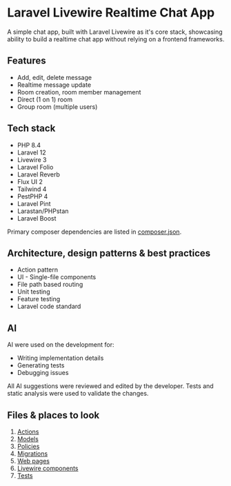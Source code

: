 # Laravel Livewire Realtime Chat App
A simple chat app, built with Laravel Livewire as it's core stack, showcasing ability to build a realtime chat app without relying on a frontend frameworks.

## Features
- Add, edit, delete message
- Realtime message update
- Room creation, room member management
- Direct (1 on 1) room
- Group room (multiple users)

## Tech stack
- PHP 8.4
- Laravel 12
- Livewire 3
- Laravel Folio
- Laravel Reverb
- Flux UI 2
- Tailwind 4
- PestPHP 4
- Laravel Pint
- Larastan/PHPstan
- Laravel Boost

Primary composer dependencies are listed in [composer.json](composer.json).

## Architecture, design patterns & best practices
- Action pattern
- UI - Single-file components
- File path based routing
- Unit testing
- Feature testing
- Laravel code standard

## AI
AI were used on the development for:

- Writing implementation details
- Generating tests
- Debugging issues

All AI suggestions were reviewed and edited by the developer. Tests and static analysis were used to validate the changes.

## Files & places to look
1. [Actions](app/Actions)
2. [Models](app/Models)
3. [Policies](app/Models/Policies)
4. [Migrations](database/migrations)
5. [Web pages](resources/views/pages)
6. [Livewire components](resources/views/livewire)
7. [Tests](tests/Unit)
